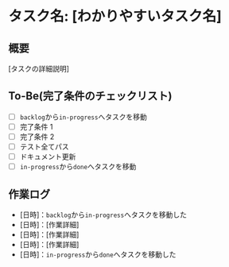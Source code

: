 # タスク名: [わかりやすいタスク名]

## 概要

[タスクの詳細説明]

## To-Be(完了条件のチェックリスト)

- [ ] `backlog`から`in-progress`へタスクを移動
- [ ] 完了条件 1
- [ ] 完了条件 2
- [ ] テスト全てパス
- [ ] ドキュメント更新
- [ ] `in-progress`から`done`へタスクを移動

## 作業ログ

- [日時]：`backlog`から`in-progress`へタスクを移動した
- [日時]：[作業詳細]
- [日時]：[作業詳細]
- [日時]：[作業詳細]
- [日時]：`in-progress`から`done`へタスクを移動した